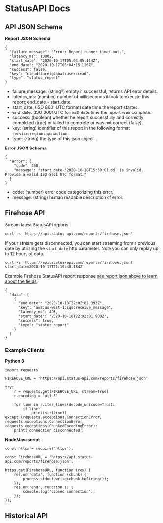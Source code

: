# StatusAPI Docs

## API JSON Schema

**Report JSON Schema**
```
{
  "failure_message": "Error: Report runner timed-out.",
  "latency_ms": 10002,
  "start_date": "2020-10-17T05:04:05.114Z",
  "end_date": "2020-10-17T05:04:15.116Z",
  "success": false,
  "key": "cloudflare:global:user:read",
  "type": "status_report"
}
```

- failure_message: (string?) empty if successful, returns API error details.
- latency_ms: (number) number of milliseconds it took to execute this report; end_date - start_date.
- start_date: (ISO 8601 UTC format) date time the report started.
- end_date: (ISO 8601 UTC format) date time the report was complete.
- success: (boolean) whether he report successfully and correctly completed (true) or failed to complete or was not correct (false).
- key: (string) identifier of this report in the following format `service:region:api:action`.
- type: (string) the type of this json object.

**Error JSON Schema**
```
{
  "error": {
    "code": 400,
    "message": "start_date '2020-10-18T15:50:01.dd' is invalid. Provide a valid ISO 8601 UTC format."
  }
}
```
- code: (number) error code categorizing this error.
- message: (string) human readable description of error.

## Firehose API 

Stream latest StatusAPI reports.
```
curl -s 'https://api.status-api.com/reports/firehose.json'
```

If your stream gets disconnected, you can start streaming from a previous date by utilizing the `start_date` http parameter.
Note you can only replay up to 12 hours of data.
```
curl -s 'https://api.status-api.com/reports/firehose.json?start_date=2020-10-17T21:10:40.184Z'
```

Example Firehose StatusAPI report response [see report json above to learn about the fields](/docs#api-json-schema).
```
{
  "data": [
    {
      "end_date": "2020-10-18T22:02:02.393Z",
      "key": "aws:us-west-1:sqs:receive_message",
      "latency_ms": 493,
      "start_date": "2020-10-18T22:02:01.900Z",
      "success": true,
      "type": "status_report"
    }
  ]
}
```

### Example Clients

**Python 3**
```
import requests

FIREHOSE_URL = 'https://api.status-api.com/reports/firehose.json'

try:
    r = requests.get(FIREHOSE_URL, stream=True)
    r.encoding = 'utf-8'

    for line in r.iter_lines(decode_unicode=True):
        if line:
            print(str(line))
except (requests.exceptions.ConnectionError, requests.exceptions.ConnectionError, requests.exceptions.ChunkedEncodingError):
    print('connection disconnected')
```

**Node/Javascript**
```
const https = require('https');

const FirehoseURL = 'https://api.status-api.com/reports/firehose.json';

https.get(FirehoseURL, function (res) {
    res.on('data', function (chunk) {
        process.stdout.write(chunk.toString());
    });
    res.on('end', function () {
        console.log('closed connection');
    });
});
```


## Historical API 

